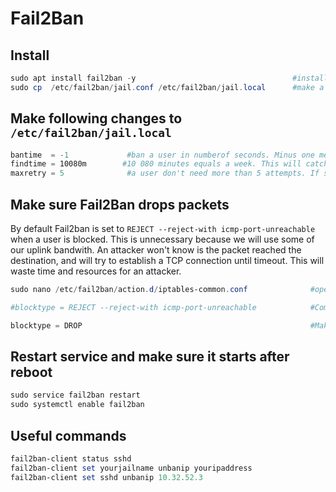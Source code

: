 # Fail2Ban

## Install
````powershell
sudo apt install fail2ban -y                                   #install and accept all the needed packets automatically
sudo cp  /etc/fail2ban/jail.conf /etc/fail2ban/jail.local      #make a copy of the file we can work on
````

## Make following changes to `/etc/fail2ban/jail.local `
````powershell
bantime  = -1             #ban a user in numberof seconds. Minus one means the user is banned forever.
findtime = 10080m        #10 080 minutes equals a week. This will catch slow and stealthy login attempts.
maxretry = 5              #a user don't need more than 5 attempts. If so, a user should have a lecture in password management.
````

## Make sure Fail2Ban drops packets
By default Fail2ban is set to `REJECT --reject-with icmp-port-unreachable` when a user is blocked. This is unnecessary because we will use some of our uplink bandwith. An attacker won't know is the packet reached the destination, and will try to establish a TCP connection until timeout. This will waste time and resources for an attacker.
````powershell
sudo nano /etc/fail2ban/action.d/iptables-common.conf              #open the file

#blocktype = REJECT --reject-with icmp-port-unreachable            #Comment out the two lines containing 'blocktype' which is under 'protocol = tcp' and '[Init?family=inet6]'

blocktype = DROP                                                   #Make a new line with the following:
````

## Restart service and make sure it starts after reboot
````powershell
sudo service fail2ban restart
sudo systemctl enable fail2ban
````
## Useful commands
````powershell
fail2ban-client status sshd
fail2ban-client set yourjailname unbanip youripaddress
fail2ban-client set sshd unbanip 10.32.52.3
````
